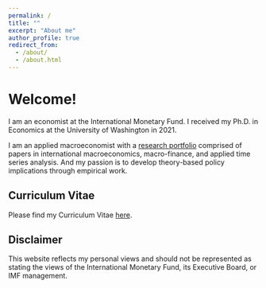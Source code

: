 ```yaml
---
permalink: /
title: ""
excerpt: "About me"
author_profile: true
redirect_from: 
  - /about/
  - /about.html
---
```


Welcome! 
======
I am an economist at the International Monetary Fund. I received my Ph.D. in Economics at the University of Washington in 2021. 

I am an applied macroeconomist with a [research portfolio](https://econmonicagr.github.io/research/) comprised of papers in international macroeconomics, macro-finance, and applied time series analysis. And my passion is to develop theory-based policy implications through empirical work. 


Curriculum Vitae
------
Please find my Curriculum Vitae [here](https://econmonicagr.github.io/files/MonicaGR_CV.pdf).


Disclaimer
------
This website reflects my personal views and should not be represented as stating the views of the International Monetary Fund, its Executive Board, or IMF management.

  
